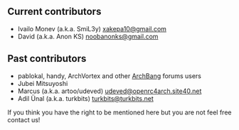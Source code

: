 ## Current contributors

- Ivailo Monev (a.k.a. SmiL3y) <xakepa10@gmail.com>
- David (a.k.a. Anon KS) <noobanonks@gmail.com>

## Past contributors

- pablokal, handy, ArchVortex and other [ArchBang](http://www.archbang.org/)
forums users
- Jubei Mitsuyoshi
- Marcus (a.k.a. artoo/udeved) <udeved@openrc4arch.site40.net>
- Adil Ünal (a.k.a. turkbits) <turkbits@turkbits.net>

If you think you have the right to be mentioned here but you are not feel free
contact us!
